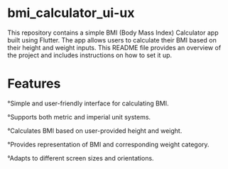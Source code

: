 # bmi_calculator_ui-ux
This repository contains a simple BMI (Body Mass Index) Calculator app built using Flutter. The app allows users to calculate their BMI based on their height and weight inputs. This README file provides an overview of the project and includes instructions on how to set it up.

# Features
°Simple and user-friendly interface for calculating BMI.

°Supports both metric and imperial unit systems.

°Calculates BMI based on user-provided height and weight.

°Provides representation of BMI and corresponding weight category.

°Adapts to different screen sizes and orientations.

